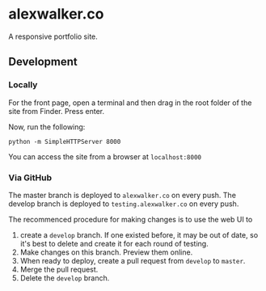 # alexwalker.co

A responsive portfolio site.

## Development

### Locally

For the front page, open a terminal and then drag in the root folder of the site from Finder. Press enter.

Now, run the following:

    python -m SimpleHTTPServer 8000

You can access the site from a browser at `localhost:8000`

### Via GitHub

The master branch is deployed to `alexwalker.co` on every push.
The develop branch is deployed to `testing.alexwalker.co` on every push.

The recommenced procedure for making changes is to use the web UI to 

1. create a `develop` branch. If one existed before, it may be out of date, so it's best to delete and create it for each round of testing.
2. Make changes on this branch. Preview them online.
3. When ready to deploy, create a pull request from `develop` to `master`.
4. Merge the pull request.
5. Delete the `develop` branch.